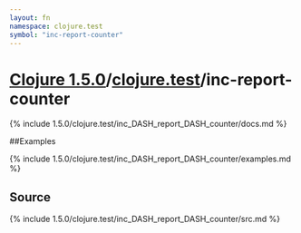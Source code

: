 ```yaml
---
layout: fn
namespace: clojure.test
symbol: "inc-report-counter"
---
```


# [Clojure 1.5.0](../../)/[clojure.test](../)/inc-report-counter

{% include 1.5.0/clojure.test/inc_DASH_report_DASH_counter/docs.md %}

##Examples

{% include 1.5.0/clojure.test/inc_DASH_report_DASH_counter/examples.md %}
## Source
{% include 1.5.0/clojure.test/inc_DASH_report_DASH_counter/src.md %}

